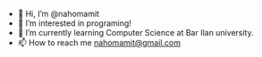 - 👋 Hi, I’m @nahomamit
- 👀 I’m interested in programing!
- 🌱 I’m currently learning Computer Science at Bar Ilan university.
- 📫 How to reach me nahomamit@gmail.com

<!---
nahomamit/nahomamit is a ✨ special ✨ repository because its `README.md` (this file) appears on your GitHub profile.
You can click the Preview link to take a look at your changes.
--->
